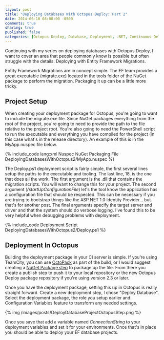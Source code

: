 ```yaml
---
layout: post
title: "Deploying Databases With Octopus Deploy: Part 2"
date: 2014-06-10 08:00:00 -0500
comments: true
sharing: true
published: false
categories: [Octopus Deploy, Database, Deployment, .NET, Continuous Delivery, Entity Framework] 
---
```


Continuing with my series on deploying databases with Octopus Deploy, I want to cover an area that people commonly know is possible but often struggle with the details: Deploying with Entity Framework Migrations. 

Entity Framework Migrations are in concept simple. The EF team provides a great executable (migrate.exe) located in the tools folder of the NuGet package to perform the migration. Packaging it up can be a little more tricky.

<!-- more -->

## Project Setup ##
When creating your deployment package for Octopus, you're going to want to include the migrate.exe file. Since NuGet packages everything from the root of the project, you're going to need to provide the path to the file relative to the project root. You're also going to need the PowerShell script to run the executable and everything you have compiled for the project (in this case what's in the release directory). An example of this is in the MyApp.nuspec file below.

{% include_code lang:xml Nuspec NuGet Packaging File DeployingDatabasesWithOctopus2/MyApp.nuspec %}

The Deploy.ps1 deployment script is fairly simple, the first several lines setup the paths to the executable and tooling. The last line, 18, is the one that does all the work. The first argument is the .dll that contains the migration scripts. You will want to change this for your project. The second argument (*/startUpConfigurationFile*) let's the tool know the application has a configuration file that should be respected. This can be necessary if you are trying to bootstrap things like the ASP.NET 1.0 Identity Provider... but that's for another post. The final arguments specify the target server and driver and that the system should do verbose logging. I've found this to be very helpful when debugging problems with deployment.

{% include_code Deployment Script DeployingDatabasesWithOctopus2/Deploy.ps1 %}

## Deployment In Octopus ##
Building the deployment package in your CI server is simple. If you're using TeamCity, you can use [OctoPack](http://docs.octopusdeploy.com/display/OD/TeamCity) as part of the build, or I would suggest creating a [NuGet Package step](http://confluence.jetbrains.com/display/TCD8/NuGet+Pack) to package up the file. From there you create a publish step to push it to your local repository or the new Octopus Deploy package repository if you're using version 2.3 or later.

Once you have the deployment package, setting this up in Octopus is really straight forward. Create a new deployment step, I chose "Deploy Database". Select the deployment package, the role you setup earlier and Configuration Variables feature to transform any needed settings.

{% img /images/posts/DeployDatabaseProjectOctopusStep.png %}

Once you save that add a variable named *ConnectionString* to your deployment variables and set it for your environments. Once that's in place you should be able to deploy your EF database projects.
